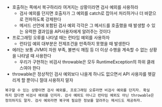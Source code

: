 * 호출하는 쪽에서 복구하리라 여겨지는 상황이라면 검사 예외를 사용하라
  * 검사 예외를 던지면 호출자가 그 예외를 catch로 잡아서 처리하거나 더 바깥으로 전파하도록 강제한다
  * 메서드 선언에 포함된 검사 예외 각각은 그 메서드를 호출했을 때 발생할 수 있는 유력한 결과임을 API사용자에게 알려주는 것이다
* 프로그래밍 오류를 나타낼 때는 런타임 예외를 사용하자
  * 런타임 예외 대부분은 전제조건을 만족하지 못했을 때 발생한다
* 에러는 보통 JVM이 자원 부족, 불변식 깨짐 등 더 이상 수행을 계속할 수 없는 상황을 나타낼 때 사용한다
  * 우리가 구현하는 비검사 throwable은 모두 RuntimeException의 하위 클래스여야 한다
* throwable은 정상적인 검사 예외보다 나을게 하나도 없으면서 API 사용자를 헷갈리게 할 뿐이니 절대 사용하지 말자

```
복구할 수 있는 상황이면 검사 예외를, 프로그래밍 오류라면 비검사 예외를 던지자. 확실
하지 않다면 비검사 예외를 던지자. 검사 예외도 아니고 런타임 예외도 아닌 throwable은
정의하지도 말자. 검사 예외라면 복구에 필요한 정보를 알려주는 메서드도 제공하자.
```